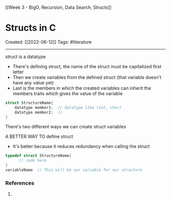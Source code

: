[[Week 3 - BigO, Recursion, Data Search, Structs]]

# Structs in C
Created:  [[2022-06-12]]
Tags: #literature  

---
struct is a datatype
- There's defining struct, the name of the struct must be capitalized first letter
- Then we create variables from the defined struct (that variable doesn't have any value yet) 
- Last is the members in which the created variables can inherit the members traits which gives the value of the variable

```C
struct StructureName{
    datatype member1;  // datatype like (int, char)
    datatype member2;  //
}
```

There's two different ways we can create struct variables

A BETTER WAY TO define struct
- It's better because it reduces redundancy when calling the struct
```C
typedef struct StructureName{
      // code here
}
variableName  // This will be our variable for our structure
```












### References
1. 